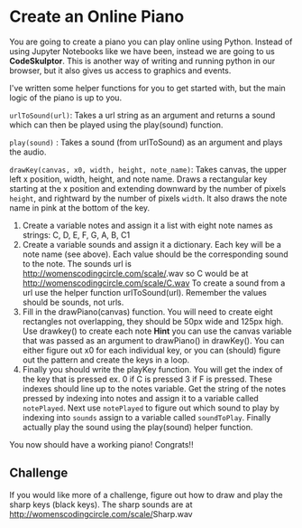 # Create an Online Piano

You are going to create a piano you can play online using Python. Instead of using Jupyter Notebooks like we have been, 
instead we are going to us **CodeSkulptor**. This is another way of writing and running python in our browser, but it also gives 
us access to graphics and events.

I've written some helper functions for you to get started with, but the main logic of the piano is up to you. 

`urlToSound(url)`: Takes a url string as an argument and returns a sound which can then be played using the play(sound) function.

`play(sound)` : Takes a sound (from urlToSound) as an argument and plays the audio.

`drawKey(canvas, x0, width, height, note_name)`: Takes canvas, the upper left x position, width, height, and note name. 
Draws a rectangular key starting at the x position and extending downward by the number of pixels `height`, and rightward by the number
of pixels `width`. It also draws the note name in pink at the bottom of the key.

1. Create a variable notes and assign it a list with eight note names as strings: C, D, E, F, G, A, B, C1
2. Create a variable sounds and assign it a dictionary. Each key will be a note name (see above). Each value should be the corresponding 
sound to the note. The sounds url is http://womenscodingcircle.com/scale/<note name>.wav so C would be at http://womenscodingcircle.com/scale/C.wav
To create a sound from a url use the helper function urlToSound(url). Remember the values should be sounds, not urls.
3. Fill in the drawPiano(canvas) function. You will need to create eight rectangles not overlapping, 
they should be 50px wide and 125px high. Use drawkey() to create each note **Hint** you can use the canvas variable that was passed as an argument
to drawPiano() in drawKey(). You can either figure out x0 for each individual key, or you can (should) figure out the pattern and create the 
keys in a loop.
4. Finally you should write the playKey function. You will get the index of the key that is pressed ex. 0 if C is pressed 3 if F is pressed.
These indexes should line up to the notes variable. Get the string of the notes pressed by indexing into notes and assign it to a 
variable called `notePlayed`. Next use `notePlayed` to figure out which sound to play by indexing into `sounds` assign to a variable called
`soundToPlay`. Finally actually play the sound using the play(sound) helper function.

You now should have a working piano! Congrats!!

## Challenge
If you would like more of a challenge, figure out how to draw and play the sharp keys (black keys). 
The sharp sounds are at http://womenscodingcircle.com/scale/<note name>Sharp.wav
